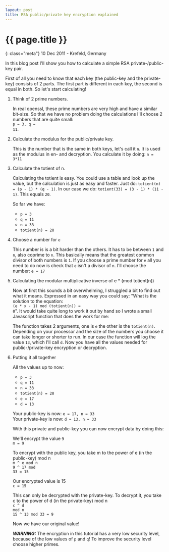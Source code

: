 ```yaml
---
layout: post
title: RSA public/private key encryption explained
---
```


# {{ page.title }}

{: class="meta"} 10 Dec 2011 - Krefeld, Germany

In this blog post I'll show you how to calculate a simple RSA private-/public-key pair.

First of all you need to know that each key (the public-key and the private-key) consists of 2 parts.
The first part is different in each key, the second is equal in both. So let's start calculating!

1. Think of 2 prime numbers.

    In real openssl, these prime numbers are very high and have a similar bit-size. So that we have no problem doing the 
    calculations I'll choose 2 numbers that are quite small:<br />
    <code>p = 3, q = 11</code>.

2. Calculate the modulus for the public/private key.

    This is the number that is the same in both keys, let's call it <code>n</code>. It is used as the modulus in en- and decryption. You calculate it by doing: <code>n = 3*11</code>

3. Calculate the totient of n.

    Calculating the totient is easy. You could use a table and look up the value, but the calculation is just as easy and faster.
    Just do: <code>totient(n) = (p - 1) * (q - 1)</code>. In our case we do: <code>totient(33) = (3 - 1) * (11 - 1)</code>. This equals <code>20</code>.

    So far we have:
    <ul>
        <li><code>p = 3</code></li>
        <li><code>q = 11</code></li>
        <li><code>n = 33</code></li>
        <li><code>totient(n) = 20</code></li>
    </ul>
    
4. Choose a number for <code>e</code>
    
    This number is is a bit harder than the others. It has to be between <code>1</code> and <code>n</code>,
    also coprime to <code>n</code>. This basically means that the greatest common divisor of both numbers is <code>1</code>.
    If you choose a prime number for <code>e</code> all you need to do now is check that <code>e</code> isn't a divisor of
    <code>n</code>. I'll choose the number: <code>e = 17</code>
    
5. Calculating the modular multiplicative inverse of e * (mod totient(n))
    
    Now at first this sounds a bit overwhelming, I struggled a bit to find out what it means. Expressed in an easy way you could say: "What is the solution to the
    equation:<br />
    <code>(e * x - 1) mod (totient(n)) = 0</code>".
    It would take quite long to work it out by hand so I wrote a small Javascript function that does the work for me:
    <script src="https://gist.github.com/1453094.js?file=gistfile1.js">
    </script>
    The function takes 2 arguments, one is <code>e</code> the other is the <code>totient(n)</code>. Depending on your processor and the size of the numbers you choose
    it can take longer or shorter to run.
    In our case the function will log the value <code>13</code>, which I'll call <code>d</code>. Now you have all the values needed for public-/private-key encryption or decryption.

6. Putting it all together

    All the values up to now:
    <ul>
        <li><code>p = 3</code></li>
        <li><code>q = 11</code></li>
        <li><code>n = 33</code></li>
        <li><code>totient(n) = 20</code></li>
        <li><code>e = 17</code></li>
        <li><code>d = 13</code></li>
    </ul>
    
    Your public-key is now: <code>e = 17, n = 33</code><br />
    Your private-key is now: <code>d = 13, n = 33</code>
    
    With this private and public-key you can now encrypt data by doing this:

    We'll encrypt the value <code>9</code><br />
    <code>m = 9</code>
            
    To encrypt with the public key, you take m to the power of e (in the public-key) mod n<br />
    <code>m ^ e mod n</code><br />
    <code>9 ^ 17 mod 33 = 15</code>
            
    Our encrypted value is 15<br />
    <code>c = 15</code>
            
    This can only be decrypted with the private-key.
    To decrypt it, you take c to the power of d (in the private-key) mod n<br />
    <code>c ^ d mod n</code><br />
    <code>15 ^ 13 mod 33 = 9</code>
            
    Now we have our original value!
    
    _**WARNING:**_ The encryption in this tutorial has a very low security level, because of the low values of <code>p</code> and <code>q</code>! To improve the security level choose higher primes.
            
            
            